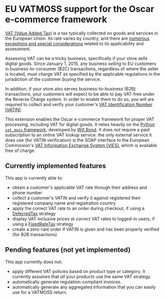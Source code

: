 # EU VATMOSS support for the Oscar e-commerce framework

[VAT (Value Added Tax)](https://en.wikipedia.org/wiki/European_Union_value_added_tax)
is a tax typically collected on goods and services in the European
Union. Its rate varies by country, and there are
[numerous exceptions and special considerations](http://ec.europa.eu/taxation_customs/taxation/vat/how_vat_works/vat_on_services/index_en.htm)
related to its applicability and assessment.

Assessing VAT can be a tricky business, specifically if your store
sells digital goods. Since January 1, 2015, any business *selling* to
EU customers in business-to-consumer (B2C) transactions, regardless of
where the seller is located, must charge VAT as specified by the
applicable regulations in the jurisdiction of the customer *buying*
the service.

In addition, if your store also serves business-to-business (B2B)
transactions, your customers will expect to be able to pay VAT-free
under the Reverse Charge system. In order to enable them to do so, you
will are required to collect and verify your customer's
[VAT Identification Number (VATIN)](https://en.wikipedia.org/wiki/VAT_identification_number).

This extension enables the Oscar e-commerce framework for proper VAT
processing, including VAT for digital goods. It relies heavily on the
[Python `vat_moss` framework](https://github.com/wbond/vat_moss-python),
developed by [Will Bond](https://wbond.net/). It does *not* require a
paid subscription to an online VAT lookup service: the only external
service it does use (for VATIN verification) is the SOAP interface to
the European Commission's
[VAT Information Exchange System (VIES)](http://ec.europa.eu/taxation_customs/vies/),
which is available free of charge.


## Currently implemented features

This app is currently able to:

- obtain a customer's applicable VAT rate through their address and
  phone number
- collect a customer's VATIN and verify it against registered their
  registered company name and registration country
- apply the correct VAT rate to an order during checkout, if using a
  [DeferredTax](http://django-oscar.readthedocs.org/en/latest/_modules/oscar/apps/partner/strategy.html#DeferredTax)
  strategy
- display VAT-inclusive prices at correct VAT rates to logged-in
  users, if using a [FixedRateTax](http://django-oscar.readthedocs.org/en/latest/_modules/oscar/apps/partner/strategy.html#FixedRateTax) strategy
- create a zero-rate order if VATIN is given and has been properly
  verified (for B2B transactions)


## Pending features (not yet implemented)

This app currently does not:

- apply different VAT policies based on product type or category. It
  currently assumes that *all* your products use the same VAT
  strategy.
- automatically generate regulation-compliant invoices.
- automatically generate any aggregated information that you can
  easily use for a VATMOSS return.
